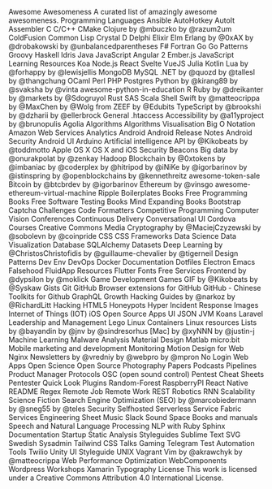 Awesome Awesomeness A curated list of amazingly awesome awesomeness. Programming Languages Ansible AutoHotkey AutoIt Assembler C C/C++ CMake Clojure by @mbuczko by @razum2um ColdFusion Common Lisp Crystal D Delphi Elixir Elm Erlang by @0xAX by @drobakowski by @unbalancedparentheses F# Fortran Go Go Patterns Groovy Haskell Idris Java JavaScript Angular 2 Ember.js JavaScript Learning Resources Koa Node.js React Svelte VueJS Julia Kotlin Lua by @forhappy by @lewisjellis MongoDB MySQL .NET by @quozd by @tallesl by @thangchung OCaml Perl PHP Postgres Python by @kirang89 by @svaksha by @vinta awesome-python-in-education R Ruby by @dreikanter by @markets by @Sdogruyol Rust SAS Scala Shell Swift by @matteocrippa by @MaxChen by @Wolg from ZEEF by @Edubits TypeScript by @brookshi by @dzharii by @ellerbrock General .htaccess Accessibility by @a11yproject by @brunopulis Agolia Algorithms Algorithms Visualisation Big O Notation Amazon Web Services Analytics Android Android Release Notes Android Security Android UI Arduino Artificial intelligence API by @Kikobeats by @toddmotto Apple OS X OS X and iOS Security Beacons Big data by @onurakpolat by @zenkay Hadoop Blockchain by @0xtokens by @imbaniac by @coderplex by @hitripod by @iNiKe by @igorbarinov by @istinspring by @openblockchains by @kennethreitz awesome-token-sale Bitcoin by @btcbrdev by @igorbarinov Ethereum by @vinsgo awesome-ethereum-virtual-machine Ripple Boilerplates Books Free Programming Books Free Software Testing Books Mind Expanding Books Bootstrap Captcha Challenges Code Formatters Competitive Programming Computer Vision Conferences Continuous Delivery Conversational UI Cordova Courses Creative Commons Media Cryptography by @MaciejCzyzewski by @sobolevn by @coinpride CSS CSS Frameworks Data Science Data Visualization Database SQLAlchemy Datasets Deep Learning by @ChristosChristofidis by @guillaume-chevalier by @tigerneil Design Patterns Dev Env DevOps Docker Documentation Dotfiles Electron Emacs Falsehood FluidApp Resources Flutter Fonts Free Services Frontend by @dypsilon by @moklick Game Development Games GIF by @Kikobeats by @Syskaw Gists Git GitHub Browser extensions for GitHub GitHub - Chinese Toolkits for Github GraphQL Growth Hacking Guides by @narkoz by @RichardLitt Hacking HTML5 Honeypots Hyper Incident Response Images Internet of Things (IOT) iOS Open Source Apps UI JSON JVM Koans Laravel Leadership and Management Lego Linux Containers Linux resources Lists by @bayandin by @jnv by @sindresorhus [Mac] by @xyNNN by @justin-j Machine Learning Malware Analysis Material Design Matlab micro:bit Mobile marketing and development Monitoring Motion Design for Web Nginx Newsletters by @vredniy by @webpro by @mpron No Login Web Apps Open Science Open Source Photography Papers Podcasts Pipelines Product Manager Protocols OSC (open sound control) Pentest Cheat Sheets Pentester Quick Look Plugins Random-Forest RaspberryPI React Native README Regex Remote Job Remote Work REST Robotics RNN Scalability Science Fiction Search Engine Optimization (SEO) by @marcobiedermann by @sneg55 by @teles Security Selfhosted Serverless Service Fabric Services Engineering Sheet Music Slack Sound Space Books and manuals Speech and Natural Language Processing NLP with Ruby Sphinx Documentation Startup Static Analysis Styleguides Sublime Text SVG Swedish Sysadmin Tailwind CSS Talks Gaming Telegram Test Automation Tools Twilio Unity UI Styleguide UNIX Vagrant Vim by @akrawchyk by @matteocrippa Web Performance Optimization WebComponents Wordpress Workshops Xamarin Typography License This work is licensed under a Creative Commons Attribution 4.0 International License.